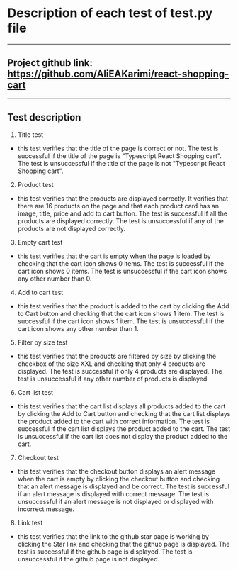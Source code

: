 # Description of each test of test.py file

---

## Project github link: https://github.com/AliEAKarimi/react-shopping-cart

---

## Test description

1. Title test

- this test verifies that the title of the page is correct or not. The test is successful if the title of the page is "Typescript React Shopping cart". The test is unsuccessful if the title of the page is not "Typescript React Shopping cart".

2. Product test

- this test verifies that the products are displayed correctly. It verifies that there are 16 products on the page and that each product card has an image, title, price and add to cart button. The test is successful if all the products are displayed correctly. The test is unsuccessful if any of the products are not displayed correctly.

3. Empty cart test

- this test verifies that the cart is empty when the page is loaded by checking that the cart icon shows 0 items. The test is successful if the cart icon shows 0 items. The test is unsuccessful if the cart icon shows any other number than 0.

4. Add to cart test

- this test verifies that the product is added to the cart by clicking the Add to Cart button and checking that the cart icon shows 1 item. The test is successful if the cart icon shows 1 item. The test is unsuccessful if the cart icon shows any other number than 1.

5. Filter by size test

- this test verifies that the products are filtered by size by clicking the checkbox of the size XXL and checking that only 4 products are displayed. The test is successful if only 4 products are displayed. The test is unsuccessful if any other number of products is displayed.

6. Cart list test

- this test verifies that the cart list displays all products added to the cart by clicking the Add to Cart button and checking that the cart list displays the product added to the cart with correct information. The test is successful if the cart list displays the product added to the cart. The test is unsuccessful if the cart list does not display the product added to the cart.

7. Checkout test

- this test verifies that the checkout button displays an alert message when the cart is empty by clicking the checkout button and checking that an alert message is displayed and be correct. The test is successful if an alert message is displayed with correct message. The test is unsuccessful if an alert message is not displayed or displayed with incorrect message.

8. Link test

- this test verifies that the link to the github star page is working by clicking the Star link and checking that the github page is displayed. The test is successful if the github page is displayed. The test is unsuccessful if the github page is not displayed.
